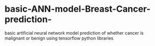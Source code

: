 # basic-ANN-model-Breast-Cancer-prediction-
basic artificial neural network model
prediction of whether cancer is malignant or benign
using tensorflow python libraries
